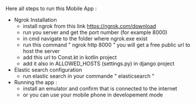 Here all steps to run this Mobile App :
* Ngrok Installation 
   - install ngrok from this link https://ngrok.com/download
   - run you server and get the port number (for example 8000)
   - in cmd navigate to the folder where ngrok.exe exist
   - run this command " ngrok http 8000 " you will get a free public url to host the server
   - add this url to Const.kt in kotlin project
   - add it also in ALLOWED_HOSTS (settings.py) in django project
* Elastic search configuration 
   - run elastic search in your commande " elasticsearch "
* Running the app :
   - install an emulator and confirm that is connected to the internet
   - or you can use your mobile phone in developement mode 
